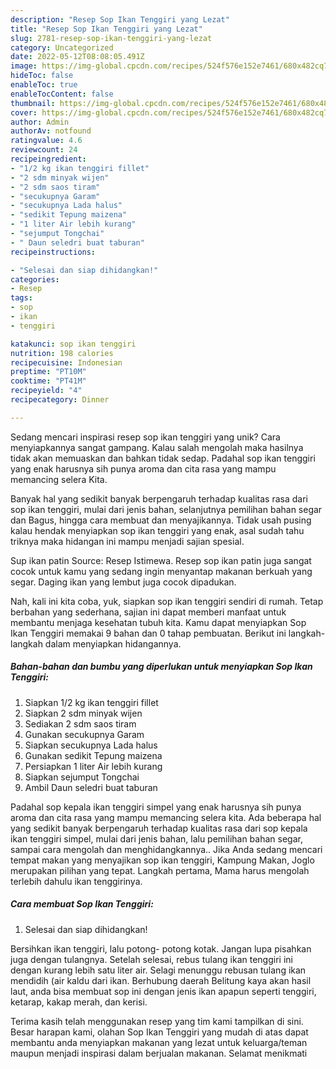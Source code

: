 ```yaml
---
description: "Resep Sop Ikan Tenggiri yang Lezat"
title: "Resep Sop Ikan Tenggiri yang Lezat"
slug: 2781-resep-sop-ikan-tenggiri-yang-lezat
category: Uncategorized
date: 2022-05-12T08:08:05.491Z
image: https://img-global.cpcdn.com/recipes/524f576e152e7461/680x482cq70/sop-ikan-tenggiri-foto-resep-utama.jpg
hideToc: false
enableToc: true
enableTocContent: false
thumbnail: https://img-global.cpcdn.com/recipes/524f576e152e7461/680x482cq70/sop-ikan-tenggiri-foto-resep-utama.jpg
cover: https://img-global.cpcdn.com/recipes/524f576e152e7461/680x482cq70/sop-ikan-tenggiri-foto-resep-utama.jpg
author: Admin
authorAv: notfound
ratingvalue: 4.6
reviewcount: 24
recipeingredient:
- "1/2 kg ikan tenggiri fillet"
- "2 sdm minyak wijen"
- "2 sdm saos tiram"
- "secukupnya Garam"
- "secukupnya Lada halus"
- "sedikit Tepung maizena"
- "1 liter Air lebih kurang"
- "sejumput Tongchai"
- " Daun seledri buat taburan"
recipeinstructions:

- "Selesai dan siap dihidangkan!"
categories:
- Resep
tags:
- sop
- ikan
- tenggiri

katakunci: sop ikan tenggiri 
nutrition: 198 calories
recipecuisine: Indonesian
preptime: "PT10M"
cooktime: "PT41M"
recipeyield: "4"
recipecategory: Dinner

---
```





Sedang mencari inspirasi resep sop ikan tenggiri yang unik? Cara menyiapkannya sangat gampang. Kalau salah mengolah maka hasilnya tidak akan memuaskan dan bahkan tidak sedap. Padahal sop ikan tenggiri yang enak harusnya sih punya aroma dan cita rasa yang mampu memancing selera Kita.





Banyak hal yang sedikit banyak berpengaruh terhadap kualitas rasa dari sop ikan tenggiri, mulai dari jenis bahan, selanjutnya pemilihan bahan segar dan Bagus, hingga cara membuat dan menyajikannya. Tidak usah pusing kalau hendak menyiapkan sop ikan tenggiri yang enak,      asal sudah tahu triknya maka hidangan ini mampu menjadi sajian spesial.














Sup ikan patin Source: Resep Istimewa. Resep sop ikan patin juga sangat cocok untuk kamu yang sedang ingin menyantap makanan berkuah yang segar. Daging ikan yang lembut juga cocok dipadukan.






Nah, kali ini kita coba, yuk, siapkan sop ikan tenggiri sendiri di rumah. Tetap berbahan yang sederhana, sajian ini dapat memberi manfaat untuk membantu menjaga kesehatan tubuh kita. Kamu dapat menyiapkan Sop Ikan Tenggiri memakai 9 bahan dan 0 tahap pembuatan. Berikut ini langkah-langkah dalam menyiapkan hidangannya.

<!--inarticleads1-->

##### Bahan-bahan dan bumbu yang diperlukan untuk menyiapkan Sop Ikan Tenggiri:

1. Siapkan 1/2 kg ikan tenggiri fillet
1. Siapkan 2 sdm minyak wijen
1. Sediakan 2 sdm saos tiram
1. Gunakan secukupnya Garam
1. Siapkan secukupnya Lada halus
1. Gunakan sedikit Tepung maizena
1. Persiapkan 1 liter Air lebih kurang
1. Siapkan sejumput Tongchai
1. Ambil  Daun seledri buat taburan


Padahal sop kepala ikan tenggiri simpel yang enak harusnya sih punya aroma dan cita rasa yang mampu memancing selera kita. Ada beberapa hal yang sedikit banyak berpengaruh terhadap kualitas rasa dari sop kepala ikan tenggiri simpel, mulai dari jenis bahan, lalu pemilihan bahan segar, sampai cara mengolah dan menghidangkannya.. Jika Anda sedang mencari tempat makan yang menyajikan sop ikan tenggiri, Kampung Makan, Joglo merupakan pilihan yang tepat. Langkah pertama, Mama harus mengolah terlebih dahulu ikan tenggirinya. 

<!--inarticleads2-->

##### Cara membuat Sop Ikan Tenggiri:


1. Selesai dan siap dihidangkan!

Bersihkan ikan tenggiri, lalu potong- potong kotak. Jangan lupa pisahkan juga dengan tulangnya. Setelah selesai, rebus tulang ikan tenggiri ini dengan kurang lebih satu liter air. Selagi menunggu rebusan tulang ikan mendidih (air kaldu dari ikan. Berhubung daerah Belitung kaya akan hasil laut, anda bisa membuat sop ini dengan jenis ikan apapun seperti tenggiri, ketarap, kakap merah, dan kerisi. 

Terima kasih telah menggunakan resep yang tim kami tampilkan di sini. Besar harapan kami, olahan Sop Ikan Tenggiri yang mudah di atas dapat membantu anda menyiapkan makanan yang lezat untuk keluarga/teman maupun menjadi inspirasi dalam berjualan makanan. Selamat menikmati
